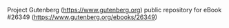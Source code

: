 Project Gutenberg (https://www.gutenberg.org) public repository for eBook #26349 (https://www.gutenberg.org/ebooks/26349)
